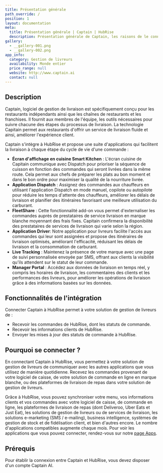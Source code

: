 ```yaml
---
title: Présentation générale
path_override: /
position: 1
layout: documentation
meta:
  title: Présentation générale | Captain | HubRise
  description: Présentation générale de Captain, les raisons de le connecter à HubRise et fonctionnalités de l'intégration avec HubRise. Synchronisez les données entre logiciel de caisse et applications.
gallery:
  - __gallery-001.png
  - __gallery-002.png
app_info:
  category: Gestion de livreurs
  availability: Monde entier
  price_range: null
  website: http://www.captain.ai
  contact: null
---
```


## Description

Captain, logiciel de gestion de livraison est spécifiquement conçu pour les restaurants indépendants ainsi que les chaînes de restaurants et les franchises. Il fournit aux membres de l'équipe, les outils nécessaires pour suivre chacune des étapes du processus de livraison. La technologie Capitain permet aux restaurants d'offrir un service de livraison fluide et ainsi, améliorer l'expérience client.

Captain s'intègre à HubRise et propose une suite d'applications qui facilitent la livraison à chaque étape du cycle de vie d'une commande :

- **Écran d'affichage en cuisine Smart Kitchen** : L'écran cuisine de Capitain communique avec Dispatch pour prioriser la séquence de cuisson en fonction des commandes qui seront livrées dans la même route. Cela permet aux chefs de préparer les plats au bon moment et dans le bon ordre pour maximiser la qualité de la nourriture livrée.
- **Application Dispatch** : Assignez des commandes aux chauffeurs en utilisant l'application Dispatch en mode manuel, copilote ou autopilote pour réduire les temps d'attente des chauffeurs, améliorer les délais de livraison et planifier des itinéraires favorisant une meilleure utilisation du carburant.
- **FleetShare** : Cette fonctionnalité add-on vous permet d'externaliser les commandes auprès de prestataires de service livraison en marque blanche moyennant des frais fixes. Capitain confirmera la disponibilité des prestataires de services de livraison qui varie selon la région.
- **Application Driver**: Notre application pour livreurs facilite l'accès aux commandes qui leur sont assignées et propose des itinéraires de livraison optimisés, améliorant l'efficacité, réduisant les délais de livraison et la consommation de carburant.
- **Live Tracking** : Maintenez la présence de votre marque avec une page de suivi personnalisée envoyée par SMS, offrant aux clients la visibilité qu'ils attendent sur le statut de leur commande.
- **Manager Portal** : Accédez aux données de livraison en temps réel, y compris les horaires de livraison, les commentaires des clients et les performances des livreurs, pour améliorer les opérations de livraison grâce à des informations basées sur les données.

## Fonctionnalités de l'intégration

Connecter Captain à HubRise permet à votre solution de gestion de livreurs de :

- Recevoir les commandes de HubRise, dont les statuts de commande.
- Recevoir les informations clients de HubRise.
- Envoyer les mises à jour des statuts de commande à HubRise.

## Pourquoi se connecter ?

En connectant Captain à HubRise, vous permettez à votre solution de gestion de livreurs de communiquer avec les autres applications que vous utilisez de manière quotidienne. Recevez les commandes provenant de votre logiciel de caisse, de votre solution de commande en ligne en marque blanche, ou des plateformes de livraison de repas dans votre solution de gestion de livreurs.

Grâce à HubRise, vous pouvez synchroniser votre menu, vos informations clients et vos commandes avec votre logiciel de caisse, de commande en ligne, les plateformes de livraison de repas (dont Deliveroo, Uber Eats et Just Eat), les solutions de gestion de livreurs ou de services de livraison, les solutions e-marketing (SMS / e-mailing), business intelligence, systèmes de gestion de stock et de fidélisation client, et bien d'autres encore. Le nombre d'applications compatibles augmente chaque mois. Pour voir les applications que vous pouvez connecter, rendez-vous sur notre [page Apps](/apps).

## Prérequis

Pour établir la connexion entre Captain et HubRise, vous devez disposer d'un compte Captain AI.
